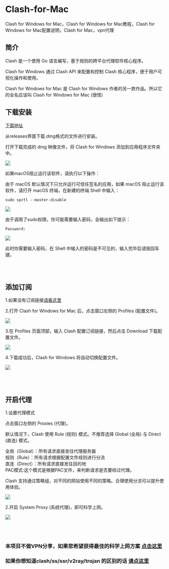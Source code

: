# Clash-for-Mac            
Clash for Windows for Mac，Clash for Windows for Mac教程，Clash for Windows for Mac配置说明，Clash for Mac，vpn代理


简介
----

Clash 是一个使用 Go 语言编写，基于规则的跨平台代理软件核心程序。  

Clash for Windows 通过 Clash API 来配置和控制 Clash 核心程序，便于用户可视化操作和使用。  

Clash for Windows for Mac 是 Clash for Windows 作者的另一款作品。所以它的全名应该叫 Clash for Windows for Mac (很怪)  



下载安装
----

[下载地址](https://archive.org/download/clash_for_windows_pkg)  

从releases界面下载.dmg格式的文件进行安装。  

打开下载完成的 dmg 映像文件，将 Clash for Windows 添加到应用程序文件夹中。  

![](https://i.postimg.cc/wMtrdgWG/1.png)  

如果macOS阻止运行该软件，请执行以下操作：  

由于 macOS 默认情况下只允许运行可信任签名的应用，如果 macOS 阻止运行该软件，请打开 macOS 终端，在新建的终端 Shell 中输入：  

`sudo spctl --master-disable`

![](https://i.postimg.cc/9FD2WjRV/2.png)  

由于调用了sudo权限，你可能需要输入密码，会输出如下提示：  

`Password:`

![](https://i.postimg.cc/nzV8N8by/3.png)  


此时你需要输入密码，在 Shell 中输入的密码是不可见的，输入完毕后请按回车键。  




<br/>
<br/>

添加订阅
----

1.如果没有订阅链接[请看这里](https://github.com/githubvpn007/v2rayNvpn#%E8%8A%82%E7%82%B9%E5%88%86%E4%BA%AB)  

2.打开 Clash for Windows for Mac 后，点击窗口左侧的 Profiles (配置文件)。

![](https://i.postimg.cc/7YGFFMdZ/4.png)   



3.在 Profiles 页面顶部，输入 Clash 配置订阅链接，然后点击 Download 下载配置文件。  

![](https://i.postimg.cc/wxGK4bWr/5.png)   


4.下载成功后，Clash for Windows 将自动切换配置文件。


![](https://i.postimg.cc/TYzzf5vq/6.png)   



<br/>
<br/>


开启代理
---

1.设置代理模式  

点击窗口左侧的 Proxies (代理)。  

默认情况下，Clash 使用 Rule (规则) 模式。不推荐选择 Global (全局) 与 Direct (直连) 模式。  

全局（Global）：所有请求直接发往代理服务器  
规则（Rule）：所有请求根据配置文件规则进行分流  
直连（Direct）：所有请求直接发往目的地  
PAC模式:这个模式是根据PAC文件，来判断请求是否要经过代理。


Clash 支持通过策略组，对不同的网站使用不同的策略。合理使用分流可以提升使用体验。

![](https://i.postimg.cc/fyF63Jts/7.png)   



2.开启 System Proxy (系统代理)，即可科学上网。  


![](https://i.postimg.cc/bw1KJYzX/8.png)   


<br/>
<br/>



### 本项目不做VPN分享，如果您希望获得最佳的科学上网方案 [点击这里](https://github.com/githubvpn007/v2rayNvpn)  

### 如果你想知道clash/ss/ssr/v2ray/trojan 的区别的话 [请点这里](https://github.com/githubvpn007/proxy)

